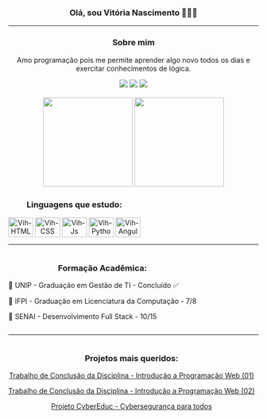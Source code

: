 <h3 align='center'>Olá, sou Vitória Nascimento 👩🏾‍💻</h3> 
<hr>
<div align='center'>
  <h3>Sobre mim</h3>
  <p>Amo programação pois me permite aprender algo novo todos os dias e exercitar conhecimentos de lógica.</p>
  <div>
    <a href='https://t.me/VRafaelaDev'><img src='https://img.shields.io/badge/Telegram-2CA5E0?style=for-the-badge&logo=telegram&logoColor=white'/></a>
    <a href='https://www.linkedin.com/in/vitoria-borges-pi/'><img src='https://img.shields.io/badge/LinkedIn-0077B5?style=for-the-badge&logo=linkedin&logoColor=white'/></a>
    <a href='mailto:rafavitorianascimento@gmail.com'><img src='https://img.shields.io/badge/Gmail-D14836?style=for-the-badge&logo=gmail&logoColor=white'/></a>
  </div>
</div>
<br>
<div align='center'>
  <a href='https://github.com/VrBnDev/'></a>
  <img height='180em' src='https://github-readme-stats.vercel.app/api?username=VrBnDev&show_icons=true&theme=dark#gh-dark-mode-only&include_all_comits=true&count_private='>
  <img height='180em' src='https://github-readme-stats.vercel.app/api/top-langs/?username=VrBnDev&layout=compact&langs_count=6&theme=dark#gh-dark-mode-only'>
</div>
<div style='display: inline-block;' align='center'>
  <h3>Linguagens que estudo:</h3>
  <img align='center' height='40' width='50' alt='Vih-HTML' src="https://cdn.jsdelivr.net/gh/devicons/devicon@latest/icons/html5/html5-original.svg" />
  <img align='center' height='40' width='50' alt='Vih-CSS' src="https://cdn.jsdelivr.net/gh/devicons/devicon@latest/icons/css3/css3-original.svg" />
  <img align='center' height='40' width='50' alt='Vih-Js' src="https://cdn.jsdelivr.net/gh/devicons/devicon@latest/icons/javascript/javascript-original.svg" />
  <img align='center' height='40' width='50' alt='Vih-Python' src="https://cdn.jsdelivr.net/gh/devicons/devicon@latest/icons/python/python-original.svg" />
  <img align='center' height='40' width='50' alt='Vih-Angular' src="https://cdn.jsdelivr.net/gh/devicons/devicon@latest/icons/angular/angular-original.svg" />   
</div>
<hr>
<div style='display: inline-block;' align='center'>
  <h3>Formação Acadêmica:</h3>
  <p align='left'>📘 UNIP - Graduação em Gestão de TI - Concluído ✅</p>
  <p align='left'>📗 IFPI - Graduação em Licenciatura da Computação - 7/8 </p>
  <p align='left'>📕 SENAI - Desenvolvimento Full Stack - 10/15</p>
</div>
<hr>
<div style='display: inline-block;' align='center'>
  <h3>Projetos mais queridos:</h3>
  <p align='center'><a href='https://vrbndev.github.io/Introducao-Web/projeto-2023-02/atividade-24/atividade-api.html' align='left'>Trabalho de Conclusão da Disciplina - Introdução a Programação Web (01)</a></p>
  <p align='center'><a href='https://vrbndev.github.io/Introducao-Web/projeto-2023-02/atividade-23' align='left'>Trabalho de Conclusão da Disciplina - Introdução a Programação Web (02)</a></p>
  <p align='center'><a href='https://vrbndev.github.io/CyberEduc/' align='left'>Projeto CyberEduc - Cybersegurança para todos</a></p>
</div>

